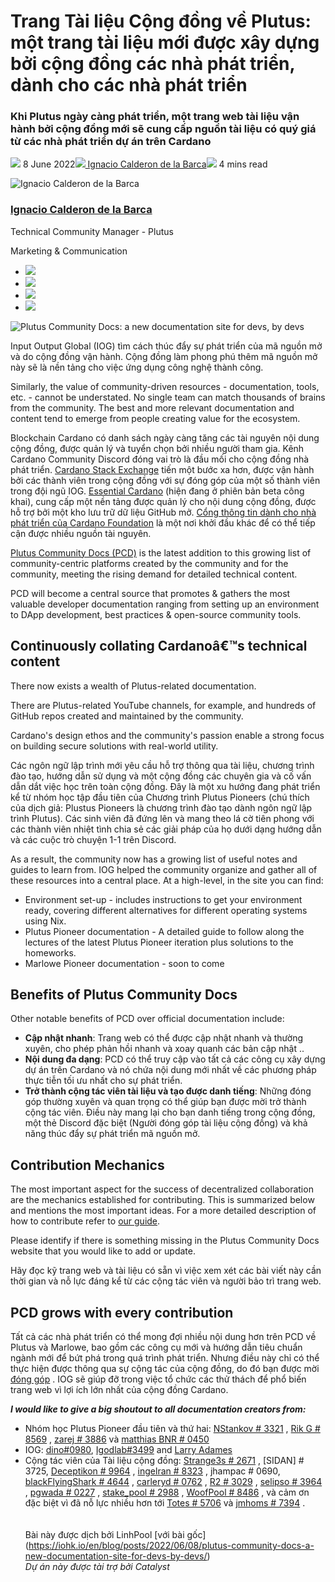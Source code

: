 # Trang Tài liệu Cộng đồng về Plutus: một trang tài liệu mới được xây dựng bởi cộng đồng các nhà phát triển, dành cho các nhà phát triển

### **Khi Plutus ngày càng phát triển, một trang web tài liệu vận hành bởi cộng đồng mới sẽ cung cấp nguồn tài liệu có quý giá từ các nhà phát triển dự án trên Cardano**

![](img/2022-06-08-plutus-community-docs-a-new-documentation-site-for-devs-by-devs.002.png) 8 June 2022![](img/2022-06-08-plutus-community-docs-a-new-documentation-site-for-devs-by-devs.002.png)[ Ignacio Calderon de la Barca](/en/blog/authors/gonzalo-ignacio-calderon-de-la-barca-rodo/page-1/)![](img/2022-06-08-plutus-community-docs-a-new-documentation-site-for-devs-by-devs.003.png) 4 mins read

![Ignacio Calderon de la Barca](img/2022-06-08-plutus-community-docs-a-new-documentation-site-for-devs-by-devs.004.png)[](/en/blog/authors/gonzalo-ignacio-calderon-de-la-barca-rodo/page-1/)

### [**Ignacio Calderon de la Barca**](/en/blog/authors/gonzalo-ignacio-calderon-de-la-barca-rodo/page-1/)

Technical Community Manager - Plutus

Marketing &amp; Communication

- ![](img/2022-06-08-plutus-community-docs-a-new-documentation-site-for-devs-by-devs.005.png)[](mailto:ignacio.calderondelab@iohk.io "Email")
- ![](img/2022-06-08-plutus-community-docs-a-new-documentation-site-for-devs-by-devs.006.png)[](https://www.linkedin.com/in/ignacio-calderon-de-la-bar%C3%A7a-7a9199130/ "LinkedIn")
- ![](img/2022-06-08-plutus-community-docs-a-new-documentation-site-for-devs-by-devs.007.png)[](https://twitter.com/igodlab "Twitter")
- ![](img/2022-06-08-plutus-community-docs-a-new-documentation-site-for-devs-by-devs.008.png)[](https://github.com/Igodlab "GitHub")

![Plutus Community Docs: a new documentation site for devs, by devs ](img/2022-06-08-plutus-community-docs-a-new-documentation-site-for-devs-by-devs.009.png)

Input Output Global (IOG) tìm cách thúc đẩy sự phát triển của mã nguồn mở và do cộng đồng vận hành. Cộng đồng làm phong phú thêm mã nguồn mở này sẽ là nền tảng cho việc ứng dụng công nghệ thành công.

Similarly, the value of community-driven resources - documentation, tools, etc. - cannot be understated. No single team can match thousands of brains from the community. The best and more relevant documentation and content tend to emerge from people creating value for the ecosystem.

Blockchain Cardano có danh sách ngày càng tăng các tài nguyên nội dung cộng đồng, được quản lý và tuyển chọn bởi nhiều người tham gia. Kênh Cardano Community Discord đóng vai trò là đầu mối cho cộng đồng nhà phát triển. [Cardano Stack Exchange](https://cardano.stackexchange.com/) tiến một bước xa hơn, được vận hành bởi các thành viên trong cộng đồng với sự đóng góp của một số thành viên trong đội ngũ IOG. [Essential Cardano](https://www.essentialcardano.io/) (hiện đang ở phiên bản beta công khai), cung cấp một nền tảng được quản lý cho nội dung cộng đồng, được hỗ trợ bởi một kho lưu trữ dữ liệu GitHub mở. [Cổng thông tin dành cho nhà phát triển của Cardano Foundation](https://developers.cardano.org/) là một nơi khởi đầu khác để có thể tiếp cận được nhiều nguồn tài nguyên.

[Plutus Community Docs (PCD)](https://plutus-community.readthedocs.io/en/latest/) is the latest addition to this growing list of community-centric platforms created by the community and for the community, meeting the rising demand for detailed technical content.

PCD will become a central source that promotes &amp; gathers the most valuable developer documentation ranging from setting up an environment to DApp development, best practices &amp; open-source community tools.

## **Continuously collating Cardanoâ€™s technical content**

There now exists a wealth of Plutus-related documentation.

There are Plutus-related YouTube channels, for example, and hundreds of GitHub repos created and maintained by the community.

Cardano's design ethos and the community's passion enable a strong focus on building secure solutions with real-world utility.

Các ngôn ngữ lập trình mới yêu cầu hỗ trợ thông qua tài liệu, chương trình đào tạo, hướng dẫn sử dụng và một cộng đồng các chuyên gia và cố vấn dẫn dắt việc học trên toàn cộng đồng. Đây là một xu hướng đang phát triển kể từ nhóm học tập đầu tiên của Chương trình Plutus Pioneers (chú thích của dịch giả: Plustus Pioneers là chương trình đào tạo dành ngôn ngữ lập trình Plutus). Các sinh viên đã đứng lên và mang theo lá cờ tiên phong với các thành viên nhiệt tình chia sẻ các giải pháp của họ dưới dạng hướng dẫn và các cuộc trò chuyện 1-1 trên Discord.

As a result, the community now has a growing list of useful notes and guides to learn from. IOG helped the community organize and gather all of these resources into a central place. At a high-level, in the site you can find:

- Environment set-up - includes instructions to get your environment ready, covering different alternatives for different operating systems using Nix.
- Plutus Pioneer documentation - A detailed guide to follow along the lectures of the latest Plutus Pioneer iteration plus solutions to the homeworks.
- Marlowe Pioneer documentation - soon to come

## **Benefits of Plutus Community Docs**

Other notable benefits of PCD over official documentation include:

- **Cập nhật nhanh**: Trang web có thể được cập nhật nhanh và thường xuyên, cho phép phản hồi nhanh và xoay quanh các bản cập nhật ..
- **Nội dung đa dạng**: PCD có thể truy cập vào tất cả các công cụ xây dựng dự án trên Cardano và nó chứa nội dung mới nhất về các phương pháp thực tiễn tối ưu nhất cho sự phát triển.
- **Trở thành cộng tác viên tài liệu và tạo được danh tiếng**: Những đóng góp thường xuyên và quan trọng có thể giúp bạn được mời trở thành cộng tác viên. Điều này mang lại cho bạn danh tiếng trong cộng đồng, một thẻ Discord đặc biệt (Người đóng góp tài liệu cộng đồng) và khả năng thúc đẩy sự phát triển mã nguồn mở.

## **Contribution Mechanics**

The most important aspect for the success of decentralized collaboration are the mechanics established for contributing. This is summarized below and mentions the most important ideas. For a more detailed description of how to contribute refer to [our guide](https://github.com/input-output-hk/plutus-community/blob/main/CONTRIBUTING.md).

Please identify if there is something missing in the Plutus Community Docs website that you would like to add or update.

Hãy đọc kỹ trang web và tài liệu có sẵn vì việc xem xét các bài viết này cần thời gian và nỗ lực đáng kể từ các cộng tác viên và người bảo trì trang web.

## **PCD grows with every contribution**

Tất cả các nhà phát triển có thể mong đợi nhiều nội dung hơn trên PCD về Plutus và Marlowe, bao gồm các công cụ mới và hướng dẫn tiêu chuẩn ngành mới để bứt phá trong quá trình phát triển. Nhưng điều này chỉ có thể thực hiện được thông qua sự cộng tác của cộng đồng, do đó bạn được mời [đóng góp](https://github.com/input-output-hk/plutus-community) . IOG sẽ giúp đỡ trong việc tổ chức các thử thách để phổ biến trang web vì lợi ích lớn nhất của cộng đồng Cardano.

***I would like to give a big shoutout to all documentation creators from:***

- Nhóm học Plutus Pioneer đầu tiên và thứ hai: [NStankov # 3321](https://github.com/nstankov-bg) , [Rik G # 8569](https://github.com/rikgirbes) , [zarej # 3886](https://github.com/zarej) và [matthias BNR # 0450](https://github.com/mputz86)
- IOG: [dino#0980](https://github.com/dino-), [Igodlab#3499](https://github.com/Igodlab) and [Larry Adames](https://github.com/ladamesny)
- Cộng tác viên của Tài liệu cộng đồng: [Strange3s # 2671](https://github.com/grzegorznowak) , [SIDAN] # 3725, [Deceptikon # 9964](https://github.com/FELIS-CORP) , [ingelran # 8323](https://github.com/bbauer02) , jhampac # 0690, [blackFlyingShark # 4644](http://github.com/thishermit/) , [carleryd # 0762](https://github.com/carleryd) , [R2 # 3029](https://github.com/Roslon) , [selipso # 3964](https://github.com/selipso) , [pgwada # 0227](https://github.com/armada-alliance/armada-alliance) , [stake_pool # 2988](https://github.com/stake-pool) , [WoofPool # 8486](https://github.com/extramileit) , và cảm ơn đặc biệt vì đã nỗ lực nhiều hơn tới [Totes # 5706](https://github.com/Totes5706) và [jmhoms # 7394](https://github.com/jmhoms) .<br><br><br>Bài này được dịch bởi LinhPool [với bài gốc]<br>(https://iohk.io/en/blog/posts/2022/06/08/plutus-community-docs-a-new-documentation-site-for-devs-by-devs/)<br>*Dự án này được tài trợ bởi Catalyst*
